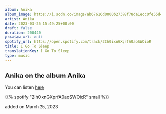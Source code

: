 ```yaml
---
album: Anika
album_image: https://i.scdn.co/image/ab67616d0000b27378f78da1ecc0fe55d4fa6f13
artist: Anika
date: 2023-03-25 15:49:25+00:00
draft: false
duration: 200440
preview_url: null
spotify_url: https://open.spotify.com/track/2Ih0ixnGXprfA0aoSWOioR
title: I Go To Sleep
translationKey: I Go To Sleep
type: music
---
```


## Anika on the album Anika

You can listen [here](https://open.spotify.com/track/2Ih0ixnGXprfA0aoSWOioR)

{{% spotify "2Ih0ixnGXprfA0aoSWOioR" small %}}

added on March 25, 2023